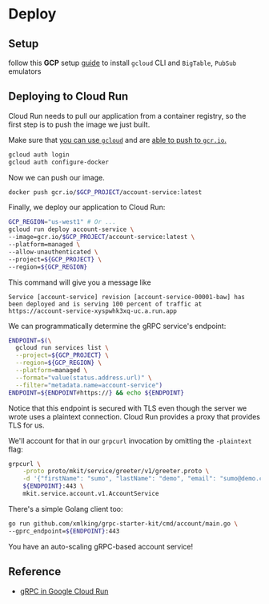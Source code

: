 # Deploy

## Setup

follow this __GCP__ setup [guide](https://spring-gcp.saturnism.me/getting-started/gcloud-cli) to install `gcloud` CLI and `BigTable`, `PubSub` emulators

## Deploying to Cloud Run

Cloud Run needs to pull our application from a container registry, so the first
step is to push the image we just built.

Make sure that [you can use `gcloud`](https://cloud.google.com/sdk/gcloud/reference/auth/login)
and are [able to push to `gcr.io`.](https://cloud.google.com/container-registry/docs/pushing-and-pulling)

```bash
gcloud auth login
gcloud auth configure-docker
```

Now we can push our image.

```bash
docker push gcr.io/$GCP_PROJECT/account-service:latest
```

Finally, we deploy our application to Cloud Run:

```bash
GCP_REGION="us-west1" # Or ...
gcloud run deploy account-service \
--image=gcr.io/$GCP_PROJECT/account-service:latest \
--platform=managed \
--allow-unauthenticated \
--project=${GCP_PROJECT} \
--region=${GCP_REGION}
```

This command will give you a message like
```
Service [account-service] revision [account-service-00001-baw] has been deployed and is serving 100 percent of traffic at https://account-service-xyspwhk3xq-uc.a.run.app
```

We can programmatically determine the gRPC service's endpoint:

```bash
ENDPOINT=$(\
  gcloud run services list \
  --project=${GCP_PROJECT} \
  --region=${GCP_REGION} \
  --platform=managed \
  --format="value(status.address.url)" \
  --filter="metadata.name=account-service") 
ENDPOINT=${ENDPOINT#https://} && echo ${ENDPOINT}
```

Notice that this endpoint is secured with TLS even though the server we wrote 
uses a plaintext connection. Cloud Run provides a proxy that provides TLS for us.

We'll account for that in our `grpcurl` invocation by omitting the `-plaintext` flag:

```bash
grpcurl \
    -proto proto/mkit/service/greeter/v1/greeter.proto \
    -d '{"firstName": "sumo", "lastName": "demo", "email": "sumo@demo.com"}' \
    ${ENDPOINT}:443 \
    mkit.service.account.v1.AccountService
```

There's a simple Golang client too:

```bash
go run github.com/xmlking/grpc-starter-kit/cmd/account/main.go \
--gprc_endpoint=${ENDPOINT}:443
```

You have an auto-scaling gRPC-based account service!

## Reference
- [gRPC in Google Cloud Run](https://github.com/grpc-ecosystem/grpc-cloud-run-example)
